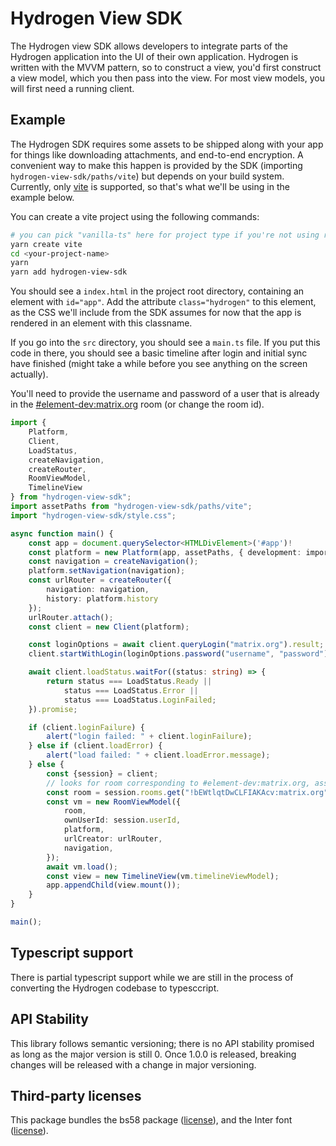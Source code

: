 # Hydrogen View SDK


The Hydrogen view SDK allows developers to integrate parts of the Hydrogen application into the UI of their own application. Hydrogen is written with the MVVM pattern, so to construct a view, you'd first construct a view model, which you then pass into the view. For most view models, you will first need a running client.

## Example

The Hydrogen SDK requires some assets to be shipped along with your app for things like downloading attachments, and end-to-end encryption. A convenient way to make this happen is provided by the SDK (importing `hydrogen-view-sdk/paths/vite`) but depends on your build system. Currently, only [vite](https://vitejs.dev/) is supported, so that's what we'll be using in the example below.

You can create a vite project using the following commands:

```sh
# you can pick "vanilla-ts" here for project type if you're not using react or vue
yarn create vite
cd <your-project-name>
yarn
yarn add hydrogen-view-sdk
```

You should see a `index.html` in the project root directory, containing an element with `id="app"`. Add the attribute `class="hydrogen"` to this element, as the CSS we'll include from the SDK assumes for now that the app is rendered in an element with this classname.

If you go into the `src` directory, you should see a `main.ts` file. If you put this code in there, you should see a basic timeline after login and initial sync have finished (might take a while before you see anything on the screen actually).

You'll need to provide the username and password of a user that is already in the [#element-dev:matrix.org](https://matrix.to/#/#element-dev:matrix.org) room (or change the room id).

```ts
import {
    Platform,
    Client,
    LoadStatus,
    createNavigation,
    createRouter,
    RoomViewModel,
    TimelineView
} from "hydrogen-view-sdk";
import assetPaths from "hydrogen-view-sdk/paths/vite";
import "hydrogen-view-sdk/style.css";

async function main() {
    const app = document.querySelector<HTMLDivElement>('#app')!
    const platform = new Platform(app, assetPaths, { development: import.meta.env.DEV });
    const navigation = createNavigation();
    platform.setNavigation(navigation);
    const urlRouter = createRouter({
        navigation: navigation,
        history: platform.history
    });
    urlRouter.attach();
    const client = new Client(platform);

    const loginOptions = await client.queryLogin("matrix.org").result;
    client.startWithLogin(loginOptions.password("username", "password"));

    await client.loadStatus.waitFor((status: string) => {
        return status === LoadStatus.Ready ||
            status === LoadStatus.Error ||
            status === LoadStatus.LoginFailed;
    }).promise;

    if (client.loginFailure) {
        alert("login failed: " + client.loginFailure);
    } else if (client.loadError) {
        alert("load failed: " + client.loadError.message);
    } else {
        const {session} = client;
        // looks for room corresponding to #element-dev:matrix.org, assuming it is already joined
        const room = session.rooms.get("!bEWtlqtDwCLFIAKAcv:matrix.org");
        const vm = new RoomViewModel({
            room,
            ownUserId: session.userId,
            platform,
            urlCreator: urlRouter,
            navigation,
        });
        await vm.load();
        const view = new TimelineView(vm.timelineViewModel);
        app.appendChild(view.mount());
    }
}

main();
```

## Typescript support

There is partial typescript support while we are still in the process of converting the Hydrogen codebase to typesccript.

## API Stability

This library follows semantic versioning; there is no API stability promised as long as the major version is still 0. Once 1.0.0 is released, breaking changes will be released with a change in major versioning.

## Third-party licenses

This package bundles the bs58 package ([license](https://github.com/cryptocoinjs/bs58/blob/master/LICENSE)), and the Inter font ([license](https://github.com/rsms/inter/blob/master/LICENSE.txt)).
